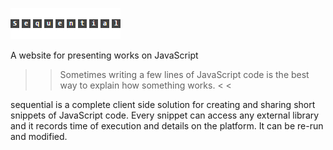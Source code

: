 ![sequential](sequential.png)

A website for presenting works on JavaScript


> > Sometimes writing a few lines of JavaScript code is the best way to explain how something works. < <

sequential is a complete client side solution for creating and sharing short snippets of JavaScript code.
Every snippet can access any external library and it records time of execution and details on the platform.
It can be re-run and modified.

